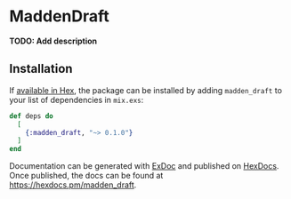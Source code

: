 # MaddenDraft

**TODO: Add description**

## Installation

If [available in Hex](https://hex.pm/docs/publish), the package can be installed
by adding `madden_draft` to your list of dependencies in `mix.exs`:

```elixir
def deps do
  [
    {:madden_draft, "~> 0.1.0"}
  ]
end
```

Documentation can be generated with [ExDoc](https://github.com/elixir-lang/ex_doc)
and published on [HexDocs](https://hexdocs.pm). Once published, the docs can
be found at <https://hexdocs.pm/madden_draft>.

